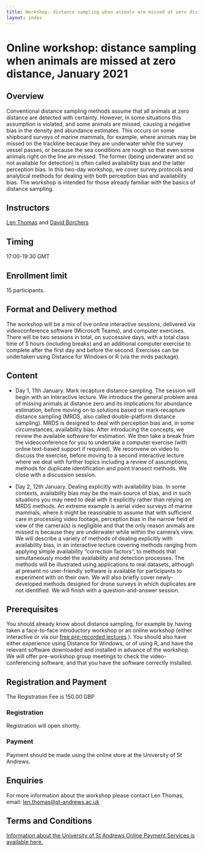 ```yaml
---
title: Workshop: distance sampling when animals are missed at zero distance, January 2021
layout: index
---
```


# Online workshop: distance sampling when animals are missed at zero distance, January 2021

## Overview

Conventional distance sampling methods assume that all animals at zero distance are detected with certainty.  However, in some situations this assumption is violated, and some animals are missed, causing a negative bias in the density and abundance estimates.  This occurs on some shipboard surveys of marine mammals, for example, where animals may be missed on the trackline because they are underwater while the survey vessel passes, or because the sea conditions are rough so that even some animals right on the line are missed.  The former (being underwater and so not available for detection) is often called availability bias and the latter perception bias.
In this two-day workshop, we cover survey protocols and analytical methods for dealing with both perception bias and availability bias.  The workshop is intended for those already familiar with the basics of distance sampling. 

## Instructors

[Len Thomas](http://lenthomas.org) and [David Borchers](https://dlb992.wixsite.com/davidborchers)

## Timing

17:00-19:30 GMT

## Enrollment limit

15 participants.

## Format and Delivery method

The workshop will be a mix of live online interactive sessions, delivered via videoconference software (Microsoft Teams), and computer exercises.   There will be two sessions in total, on successive days, with a total class time of 5 hours (including breaks) and an additional computer exercise to complete after the first day and before the second.  Exercises can be undertaken using Distance for Windows or R (via the mrds package).

## Content

*	Day 1, 11th January.  Mark recapture distance sampling.  The session will begin with an interactive lecture.  We introduce the general problem area of missing animals at distance zero and its implications for abundance estimation, before moving on to solutions based on mark-recapture distance sampling (MRDS, also called double-platform distance sampling).  MRDS is designed to deal with perception bias and, in some circumstances, availability bias.  After introducing the concepts, we review the available software for estimation.  We then take a break from the videoconference for you to undertake a computer exercise (with online text-based support if required).  We reconvene on video to discuss the exercise, before moving to a second interactive lecture where we deal with further topics including a review of assumptions, methods for duplicate identification and point transect methods.  We close with a discussion session.

*	Day 2, 12th January.  Dealing explicitly with availability bias.  In some contexts, availability bias may be the main source of bias, and in such situations you may need to deal with it explicitly rather than relying on MRDS methods. An extreme example is aerial video surveys of marine mammals, where it might be reasonable to assume that with sufficient care in processing video footage, perception bias in the narrow field of view of the camera(s) is negligible and that the only reason animals are missed is because they are underwater while within the camera’s view. We will describe a variety of methods of dealing explicitly with availability bias, in an interactive lecture covering methods ranging from applying simple availability “correction factors”, to methods that simultaneously model the availability and detection processes.  The methods will be illustrated using applications to real datasets, although at present no user-friendly software is available for participants to experiment with on their own. We will also briefly cover newly-developed methods designed for drone surveys in which duplicates are not identified.  We will finish with a question-and-answer session.

## Prerequisites
You should already know about distance sampling, for example by having taken a face-to-face introductory workshop or an online workshop (either interactive or via our [free pre-recorded lectures](https://workshops.distancesampling.org/online-course/) ).  You should also have either experience using Distance for Windows, or of using R, and have the relevant software downloaded and installed in advance of the workshop.  We will offer pre-workshop group meetings to check the video-conferencing software, and that you have the software correctly installed.

## Registration and Payment
The Registration Fee is 150.00 GBP

### Registration
Registration will open shortly.

### Payment
Payment should be made using the online store at the University of St Andrews.

## Enquiries

For more information about the workshop please contact Len Thomas, email: [len.thomas@st-andrews.ac.uk](mailto:len.thomas@st-andrews.ac.uk)

## Terms and Conditions
[Information about the University of St Andrews Online Payment Services is available here.](https://onlineshop.st-andrews.ac.uk/help/terms-and-conditions)
